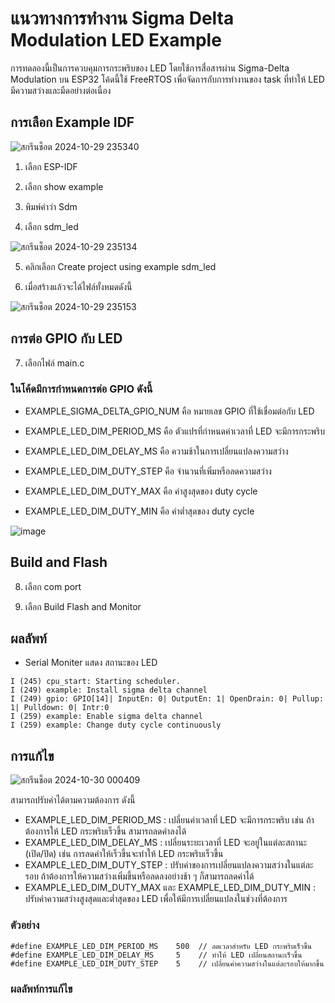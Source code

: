 
# แนวทางการทำงาน Sigma Delta Modulation LED Example
การทดลองนี้เป็นการควบคุมการกระพริบของ LED โดยใช้การสื่อสารผ่าน Sigma-Delta Modulation บน ESP32 โค้ดนี้ใช้ FreeRTOS เพื่อจัดการกับการทำงานของ task ที่ทำให้ LED มีความสว่างและมืดอย่างต่อเนื่อง 

## การเลือก Example IDF

![สกรีนช็อต 2024-10-29 235340](https://github.com/user-attachments/assets/70ce3f84-77ad-48bb-9f3f-557cd7ec98de)

1. เลือก ESP-IDF

2. เลือก show example

3. พิมพ์คำว่า Sdm

4. เลือก sdm_led


![สกรีนช็อต 2024-10-29 235134](https://github.com/user-attachments/assets/d94cd89b-36fe-42d3-83d5-4f22928c1389)

  
5. คลิกเลือก Create project using example sdm_led


6. เมื่อสร้างแล้วจะได้ไฟล์ทั้งหมดดังนี้

![สกรีนช็อต 2024-10-29 235153](https://github.com/user-attachments/assets/3a5ea28a-29da-4df8-9803-a28f7694ce20)

## การต่อ GPIO กับ LED 

7. เลือกไฟล์ main.c

### ในโค้ดมีการกำหนดการต่อ GPIO ดังนี้

- EXAMPLE_SIGMA_DELTA_GPIO_NUM คือ หมายเลข GPIO ที่ใช้เชื่อมต่อกับ LED
  
- EXAMPLE_LED_DIM_PERIOD_MS คือ ตัวแปรที่กำหนดค่าเวลาที่ LED จะมีการกระพริบ
  
- EXAMPLE_LED_DIM_DELAY_MS คือ ความช้าในการเปลี่ยนแปลงความสว่าง
  
- EXAMPLE_LED_DIM_DUTY_STEP คือ จำนวนที่เพิ่มหรือลดความสว่าง
  
- EXAMPLE_LED_DIM_DUTY_MAX คือ ค่าสูงสุดของ duty cycle
  
- EXAMPLE_LED_DIM_DUTY_MIN คือ ค่าต่ำสุดของ duty cycle

![image](https://github.com/user-attachments/assets/d220dc83-131d-42e7-9f72-b7275542c60b)

## Build and Flash

8. เลือก com port

9. เลือก Build Flash and Monitor

## ผลลัพท์

- Serial Moniter แสดง สถานะของ LED

```
I (245) cpu_start: Starting scheduler.
I (249) example: Install sigma delta channel
I (249) gpio: GPIO[14]| InputEn: 0| OutputEn: 1| OpenDrain: 0| Pullup: 1| Pulldown: 0| Intr:0
I (259) example: Enable sigma delta channel
I (259) example: Change duty cycle continuously
```

## การแก้ไข

![สกรีนช็อต 2024-10-30 000409](https://github.com/user-attachments/assets/4bcb986d-55bc-4f93-af74-c9fd064057be)

สามารถปรับค่าได้ตามความต้องการ ดังนี้

- EXAMPLE_LED_DIM_PERIOD_MS : เปลี่ยนค่าเวลาที่ LED จะมีการกระพริบ
เช่น ถ้าต้องการให้ LED กระพริบเร็วขึ้น สามารถลดค่าลงได้
- EXAMPLE_LED_DIM_DELAY_MS : เปลี่ยนระยะเวลาที่ LED จะอยู่ในแต่ละสถานะ (เปิด/ปิด)
เช่น การลดค่าให้เร็วขึ้นจะทำให้ LED กระพริบเร็วขึ้น
- EXAMPLE_LED_DIM_DUTY_STEP : ปรับค่าของการเปลี่ยนแปลงความสว่างในแต่ละรอบ ถ้าต้องการให้ความสว่างเพิ่มขึ้นหรือลดลงอย่างช้า ๆ ก็สามารถลดค่าได้
- EXAMPLE_LED_DIM_DUTY_MAX และ EXAMPLE_LED_DIM_DUTY_MIN : ปรับค่าความสว่างสูงสุดและต่ำสุดของ LED เพื่อให้มีการเปลี่ยนแปลงในช่วงที่ต้องการ
  
### ตัวอย่าง

```
#define EXAMPLE_LED_DIM_PERIOD_MS    500  // ลดเวลาสำหรับ LED กระพริบเร็วขึ้น
#define EXAMPLE_LED_DIM_DELAY_MS     5    // ทำให้ LED เปลี่ยนสถานะเร็วขึ้น
#define EXAMPLE_LED_DIM_DUTY_STEP    5    // เปลี่ยนค่าความสว่างในแต่ละรอบให้มากขึ้น
```

### ผลลัพท์การแก้ไข
